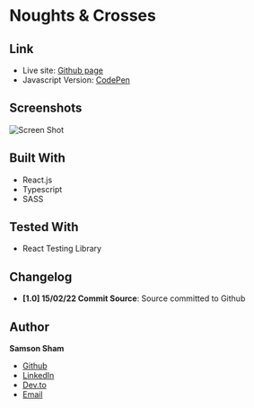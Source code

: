# Noughts & Crosses

## Link

- Live site: [Github page](https://samsonsham.github.io/noughts-and-crosses/ "Noughts & Crosses")
- Javascript Version: [CodePen](https://codepen.io/samsonsham/pen/NWwvRqW/ "Noughts & Crosses")

## Screenshots

![Screen Shot](https://ik.imagekit.io/c5xc1x6srka/screenshot/screen_s_PYdH0GD1o?ik-sdk-version=javascript-1.4.3&updatedAt=1644969260245)

## Built With

- React.js
- Typescript
- SASS

## Tested With

- React Testing Library

## Changelog

- **[1.0] 15/02/22 Commit Source**: Source committed to Github

## Author

**Samson Sham**

- [Github](https://github.com/samsonsham)
- [LinkedIn](https://www.linkedin.com/in/samson-sham/)
- [Dev.to](https://dev.to/samsonsham)
- [Email](mailto:samsonshamdev@gmail.com)
